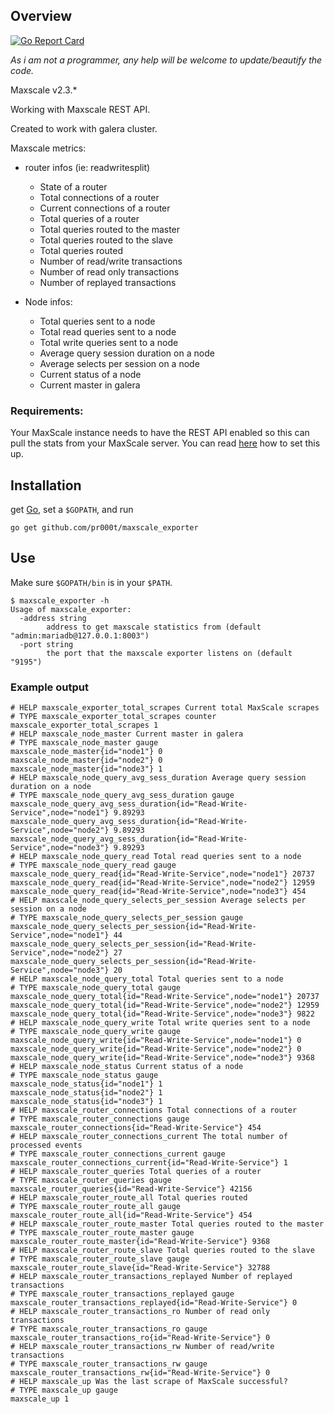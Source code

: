 ## Overview

[![Go Report Card](https://goreportcard.com/badge/github.com/wirdgroup/maxscale_exporter)](https://goreportcard.com/report/github.com/wirdgroup/maxscale_exporter)

*As i am not a programmer, any help will be welcome to update/beautify the code.*

Maxscale v2.3.*

Working with Maxscale REST API.

Created to work with galera cluster.

Maxscale metrics:
- router infos (ie: readwritesplit)
  - State of a router
  - Total connections of a router
  - Current connections of a router
  - Total queries of a router
  - Total queries routed to the master
  - Total queries routed to the slave
  - Total queries routed
  - Number of read/write transactions
  - Number of read only transactions
  - Number of replayed transactions


- Node infos:
  - Total queries sent to a node
  - Total read queries sent to a node
  - Total write queries sent to a node
  - Average query session duration on a node
  - Average selects per session on a node
  - Current status of a node
  - Current master in galera

### Requirements:
Your MaxScale instance needs to have the REST API enabled so this can pull the stats from your MaxScale server. You can read [here](https://mariadb.com/kb/en/8088/) how to set this up.

## Installation
get [Go](https://golang.org/dl), set a `$GOPATH`, and run

    go get github.com/pr000t/maxscale_exporter

## Use
Make sure `$GOPATH/bin` is in your `$PATH`.

    $ maxscale_exporter -h
    Usage of maxscale_exporter:
      -address string
        	address to get maxscale statistics from (default "admin:mariadb@127.0.0.1:8003")
      -port string
        	the port that the maxscale exporter listens on (default "9195")

### Example output

```
# HELP maxscale_exporter_total_scrapes Current total MaxScale scrapes
# TYPE maxscale_exporter_total_scrapes counter
maxscale_exporter_total_scrapes 1
# HELP maxscale_node_master Current master in galera
# TYPE maxscale_node_master gauge
maxscale_node_master{id="node1"} 0
maxscale_node_master{id="node2"} 0
maxscale_node_master{id="node3"} 1
# HELP maxscale_node_query_avg_sess_duration Average query session duration on a node
# TYPE maxscale_node_query_avg_sess_duration gauge
maxscale_node_query_avg_sess_duration{id="Read-Write-Service",node="node1"} 9.89293
maxscale_node_query_avg_sess_duration{id="Read-Write-Service",node="node2"} 9.89293
maxscale_node_query_avg_sess_duration{id="Read-Write-Service",node="node3"} 9.89293
# HELP maxscale_node_query_read Total read queries sent to a node
# TYPE maxscale_node_query_read gauge
maxscale_node_query_read{id="Read-Write-Service",node="node1"} 20737
maxscale_node_query_read{id="Read-Write-Service",node="node2"} 12959
maxscale_node_query_read{id="Read-Write-Service",node="node3"} 454
# HELP maxscale_node_query_selects_per_session Average selects per session on a node
# TYPE maxscale_node_query_selects_per_session gauge
maxscale_node_query_selects_per_session{id="Read-Write-Service",node="node1"} 44
maxscale_node_query_selects_per_session{id="Read-Write-Service",node="node2"} 27
maxscale_node_query_selects_per_session{id="Read-Write-Service",node="node3"} 20
# HELP maxscale_node_query_total Total queries sent to a node
# TYPE maxscale_node_query_total gauge
maxscale_node_query_total{id="Read-Write-Service",node="node1"} 20737
maxscale_node_query_total{id="Read-Write-Service",node="node2"} 12959
maxscale_node_query_total{id="Read-Write-Service",node="node3"} 9822
# HELP maxscale_node_query_write Total write queries sent to a node
# TYPE maxscale_node_query_write gauge
maxscale_node_query_write{id="Read-Write-Service",node="node1"} 0
maxscale_node_query_write{id="Read-Write-Service",node="node2"} 0
maxscale_node_query_write{id="Read-Write-Service",node="node3"} 9368
# HELP maxscale_node_status Current status of a node
# TYPE maxscale_node_status gauge
maxscale_node_status{id="node1"} 1
maxscale_node_status{id="node2"} 1
maxscale_node_status{id="node3"} 1
# HELP maxscale_router_connections Total connections of a router
# TYPE maxscale_router_connections gauge
maxscale_router_connections{id="Read-Write-Service"} 454
# HELP maxscale_router_connections_current The total number of processed events
# TYPE maxscale_router_connections_current gauge
maxscale_router_connections_current{id="Read-Write-Service"} 1
# HELP maxscale_router_queries Total queries of a router
# TYPE maxscale_router_queries gauge
maxscale_router_queries{id="Read-Write-Service"} 42156
# HELP maxscale_router_route_all Total queries routed
# TYPE maxscale_router_route_all gauge
maxscale_router_route_all{id="Read-Write-Service"} 454
# HELP maxscale_router_route_master Total queries routed to the master
# TYPE maxscale_router_route_master gauge
maxscale_router_route_master{id="Read-Write-Service"} 9368
# HELP maxscale_router_route_slave Total queries routed to the slave
# TYPE maxscale_router_route_slave gauge
maxscale_router_route_slave{id="Read-Write-Service"} 32788
# HELP maxscale_router_transactions_replayed Number of replayed transactions
# TYPE maxscale_router_transactions_replayed gauge
maxscale_router_transactions_replayed{id="Read-Write-Service"} 0
# HELP maxscale_router_transactions_ro Number of read only transactions
# TYPE maxscale_router_transactions_ro gauge
maxscale_router_transactions_ro{id="Read-Write-Service"} 0
# HELP maxscale_router_transactions_rw Number of read/write transactions
# TYPE maxscale_router_transactions_rw gauge
maxscale_router_transactions_rw{id="Read-Write-Service"} 0
# HELP maxscale_up Was the last scrape of MaxScale successful?
# TYPE maxscale_up gauge
maxscale_up 1
```
